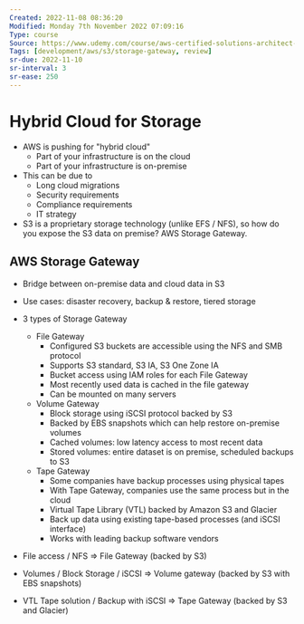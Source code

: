 ```yaml
---
Created: 2022-11-08 08:36:20
Modified: Monday 7th November 2022 07:09:16
Type: course
Source: https://www.udemy.com/course/aws-certified-solutions-architect-associate-saa-c01/?xref=E0Aed11STH4LPUQvCz0GJFABTmM=
Tags: [development/aws/s3/storage-gateway, review]
sr-due: 2022-11-10
sr-interval: 3
sr-ease: 250
---
```


# Hybrid Cloud for Storage

- AWS is pushing for "hybrid cloud"
    - Part of your infrastructure is on the cloud
    - Part of your infrastructure is on-premise
- This can be due to
    - Long cloud migrations
    - Security requirements
    - Compliance requirements
    - IT strategy
- S3 is a proprietary storage technology (unlike EFS / NFS), so how do you expose the S3 data on premise? AWS Storage Gateway.

## AWS Storage Gateway

- Bridge between on-premise data and cloud data in S3
- Use cases: disaster recovery, backup & restore, tiered storage
- 3 types of Storage Gateway
    - File Gateway
        - Configured S3 buckets are accessible using the NFS and SMB protocol
        - Supports S3 standard, S3 IA, S3 One Zone IA
        - Bucket access using IAM roles for each File Gateway
        - Most recently used data is cached in the file gateway
        - Can be mounted on many servers
    - Volume Gateway
        - Block storage using iSCSI protocol backed by S3
        - Backed by EBS snapshots which can help restore on-premise volumes
        - Cached volumes: low latency access to most recent data
        - Stored volumes: entire dataset is on premise, scheduled backups to S3
    - Tape Gateway
        - Some companies have backup processes using physical tapes
        - With Tape Gateway, companies use the same process but in the cloud
        - Virtual Tape Library (VTL) backed by Amazon S3 and Glacier
        - Back up data using existing tape-based processes (and iSCSI interface)
        - Works with leading backup software vendors

- File access / NFS => File Gateway (backed by S3)
- Volumes / Block Storage / iSCSI => Volume gateway (backed by S3 with EBS snapshots)
- VTL Tape solution / Backup with iSCSI => Tape Gateway (backed by S3 and Glacier)